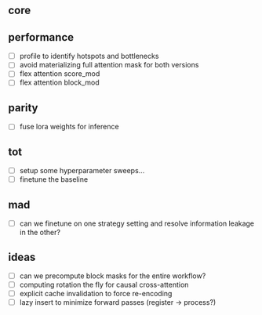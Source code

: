 ## core

## performance
- [ ] profile to identify hotspots and bottlenecks
- [ ] avoid materializing full attention mask for both versions
- [ ] flex attention score_mod
- [ ] flex attention block_mod

## parity
- [ ] fuse lora weights for inference

## tot
- [ ] setup some hyperparameter sweeps...
- [ ] finetune the baseline

## mad
- [ ] can we finetune on one strategy setting and resolve information leakage in the other?

## ideas
- [ ] can we precompute block masks for the entire workflow?
- [ ] computing rotation the fly for causal cross-attention
- [ ] explicit cache invalidation to force re-encoding
- [ ] lazy insert to minimize forward passes (register -> process?)
